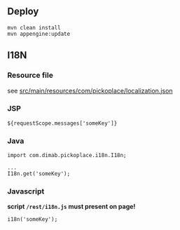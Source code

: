 ## Deploy

```
mvn clean install
mvn appengine:update
```


## I18N

### Resource file
see [src/main/resources/com/pickoplace/localization.json](src/main/resources/com/pickoplace/localization.json)

### JSP
```
${requestScope.messages['someKey']}
```

### Java
```
import com.dimab.pickoplace.i18n.I18n;

...
I18n.get('someKey');
```

### Javascript
**script `/rest/i18n.js` must present on page!**

```
i18n('someKey');
```